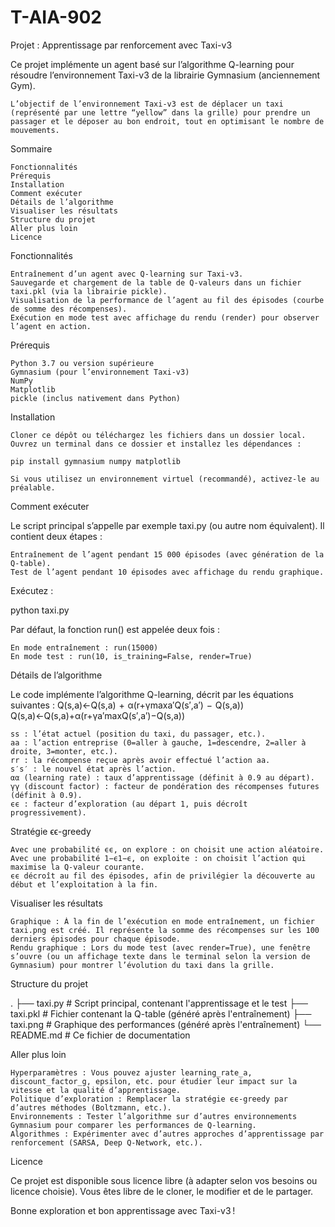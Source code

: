 # T-AIA-902
Projet : Apprentissage par renforcement avec Taxi-v3

Ce projet implémente un agent basé sur l’algorithme Q-learning pour résoudre l’environnement Taxi-v3 de la librairie Gymnasium (anciennement Gym).

    L’objectif de l’environnement Taxi-v3 est de déplacer un taxi (représenté par une lettre “yellow” dans la grille) pour prendre un passager et le déposer au bon endroit, tout en optimisant le nombre de mouvements.

Sommaire

    Fonctionnalités
    Prérequis
    Installation
    Comment exécuter
    Détails de l’algorithme
    Visualiser les résultats
    Structure du projet
    Aller plus loin
    Licence

Fonctionnalités

    Entraînement d’un agent avec Q-learning sur Taxi-v3.
    Sauvegarde et chargement de la table de Q-valeurs dans un fichier taxi.pkl (via la librairie pickle).
    Visualisation de la performance de l’agent au fil des épisodes (courbe de somme des récompenses).
    Exécution en mode test avec affichage du rendu (render) pour observer l’agent en action.

Prérequis

    Python 3.7 ou version supérieure
    Gymnasium (pour l’environnement Taxi-v3)
    NumPy
    Matplotlib
    pickle (inclus nativement dans Python)

Installation

    Cloner ce dépôt ou téléchargez les fichiers dans un dossier local.
    Ouvrez un terminal dans ce dossier et installez les dépendances :

    pip install gymnasium numpy matplotlib

    Si vous utilisez un environnement virtuel (recommandé), activez-le au préalable.

Comment exécuter

Le script principal s’appelle par exemple taxi.py (ou autre nom équivalent). Il contient deux étapes :

    Entraînement de l’agent pendant 15 000 épisodes (avec génération de la Q-table).
    Test de l’agent pendant 10 épisodes avec affichage du rendu graphique.

Exécutez :

python taxi.py

Par défaut, la fonction run() est appelée deux fois :

    En mode entraînement : run(15000)
    En mode test : run(10, is_training=False, render=True)

Détails de l’algorithme

Le code implémente l’algorithme Q-learning, décrit par les équations suivantes :
Q(s,a)←Q(s,a)  +  α(r+γmax⁡a′Q(s′,a′)  −  Q(s,a))
Q(s,a)←Q(s,a)+α(r+γa′max​Q(s′,a′)−Q(s,a))

    ss : l’état actuel (position du taxi, du passager, etc.).
    aa : l’action entreprise (0=aller à gauche, 1=descendre, 2=aller à droite, 3=monter, etc.).
    rr : la récompense reçue après avoir effectué l’action aa.
    s′s′ : le nouvel état après l’action.
    αα (learning rate) : taux d’apprentissage (définit à 0.9 au départ).
    γγ (discount factor) : facteur de pondération des récompenses futures (définit à 0.9).
    ϵϵ : facteur d’exploration (au départ 1, puis décroît progressivement).

Stratégie ϵϵ-greedy

    Avec une probabilité ϵϵ, on explore : on choisit une action aléatoire.
    Avec une probabilité 1−ϵ1−ϵ, on exploite : on choisit l’action qui maximise la Q-valeur courante.
    ϵϵ décroît au fil des épisodes, afin de privilégier la découverte au début et l’exploitation à la fin.

Visualiser les résultats

    Graphique : À la fin de l’exécution en mode entraînement, un fichier taxi.png est créé. Il représente la somme des récompenses sur les 100 derniers épisodes pour chaque épisode.
    Rendu graphique : Lors du mode test (avec render=True), une fenêtre s’ouvre (ou un affichage texte dans le terminal selon la version de Gymnasium) pour montrer l’évolution du taxi dans la grille.

Structure du projet

.
├── taxi.py             # Script principal, contenant l'apprentissage et le test
├── taxi.pkl            # Fichier contenant la Q-table (généré après l'entraînement)
├── taxi.png            # Graphique des performances (généré après l'entraînement)
└── README.md           # Ce fichier de documentation

Aller plus loin

    Hyperparamètres : Vous pouvez ajuster learning_rate_a, discount_factor_g, epsilon, etc. pour étudier leur impact sur la vitesse et la qualité d’apprentissage.
    Politique d’exploration : Remplacer la stratégie ϵϵ-greedy par d’autres méthodes (Boltzmann, etc.).
    Environnements : Tester l’algorithme sur d’autres environnements Gymnasium pour comparer les performances de Q-learning.
    Algorithmes : Expérimenter avec d’autres approches d’apprentissage par renforcement (SARSA, Deep Q-Network, etc.).

Licence

Ce projet est disponible sous licence libre (à adapter selon vos besoins ou licence choisie).
Vous êtes libre de le cloner, le modifier et de le partager.

Bonne exploration et bon apprentissage avec Taxi-v3 !